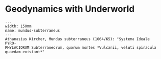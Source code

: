 # Geodynamics with Underworld

```{figure} Diagrams/MundusSubterraneus.png
---
width: 150mm
name: mundus-subterraneus
---
Athanasius Kircher, Mundus subterraneus (1664/65): "Systema Ideale PYRO-
PHYLACIORUM Subterraneorum, quorum montes *Vulcanii, veluti spiracula
quaedam existant*"
```



